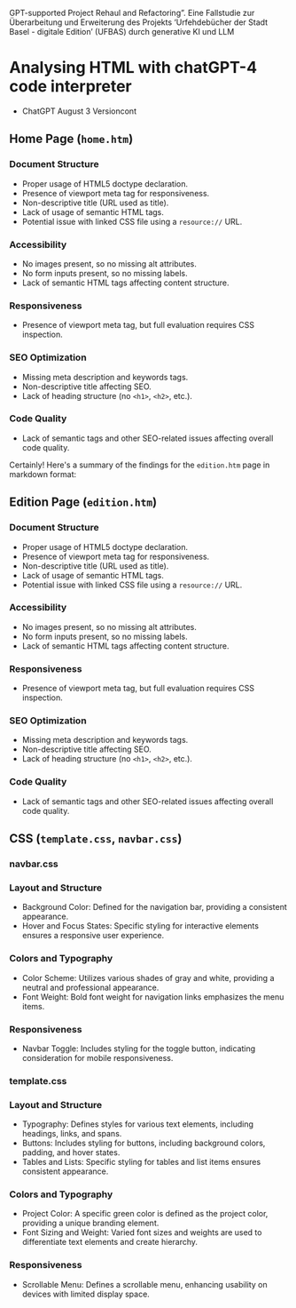GPT-supported Project Rehaul and Refactoring”. Eine Fallstudie zur Überarbeitung und Erweiterung des Projekts ‘Urfehdebücher der Stadt Basel - digitale Edition’ (UFBAS) durch generative KI und LLM

# Analysing HTML with chatGPT-4 code interpreter

* ChatGPT August 3 Versioncont

## Home Page (`home.htm`)

### Document Structure
- Proper usage of HTML5 doctype declaration.
- Presence of viewport meta tag for responsiveness.
- Non-descriptive title (URL used as title).
- Lack of usage of semantic HTML tags.
- Potential issue with linked CSS file using a `resource://` URL.

### Accessibility
- No images present, so no missing alt attributes.
- No form inputs present, so no missing labels.
- Lack of semantic HTML tags affecting content structure.

### Responsiveness
- Presence of viewport meta tag, but full evaluation requires CSS inspection.

### SEO Optimization
- Missing meta description and keywords tags.
- Non-descriptive title affecting SEO.
- Lack of heading structure (no `<h1>`, `<h2>`, etc.).

### Code Quality
- Lack of semantic tags and other SEO-related issues affecting overall code quality.


Certainly! Here's a summary of the findings for the `edition.htm` page in markdown format:

## Edition Page (`edition.htm`)

### Document Structure
- Proper usage of HTML5 doctype declaration.
- Presence of viewport meta tag for responsiveness.
- Non-descriptive title (URL used as title).
- Lack of usage of semantic HTML tags.
- Potential issue with linked CSS file using a `resource://` URL.

### Accessibility
- No images present, so no missing alt attributes.
- No form inputs present, so no missing labels.
- Lack of semantic HTML tags affecting content structure.

### Responsiveness
- Presence of viewport meta tag, but full evaluation requires CSS inspection.

### SEO Optimization
- Missing meta description and keywords tags.
- Non-descriptive title affecting SEO.
- Lack of heading structure (no `<h1>`, `<h2>`, etc.).

### Code Quality
- Lack of semantic tags and other SEO-related issues affecting overall code quality.

## CSS (`template.css`, `navbar.css`)

### navbar.css

### Layout and Structure
- Background Color: Defined for the navigation bar, providing a consistent appearance.
- Hover and Focus States: Specific styling for interactive elements ensures a responsive user experience.

### Colors and Typography
- Color Scheme: Utilizes various shades of gray and white, providing a neutral and professional appearance.
- Font Weight: Bold font weight for navigation links emphasizes the menu items.

### Responsiveness
- Navbar Toggle: Includes styling for the toggle button, indicating consideration for mobile responsiveness.

### template.css

### Layout and Structure
- Typography: Defines styles for various text elements, including headings, links, and spans.
- Buttons: Includes styling for buttons, including background colors, padding, and hover states.
- Tables and Lists: Specific styling for tables and list items ensures consistent appearance.

### Colors and Typography
- Project Color: A specific green color is defined as the project color, providing a unique branding element.
- Font Sizing and Weight: Varied font sizes and weights are used to differentiate text elements and create hierarchy.

### Responsiveness
- Scrollable Menu: Defines a scrollable menu, enhancing usability on devices with limited display space.